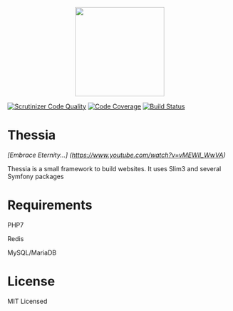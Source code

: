 <p align="center"><img src="http://i.imgur.com/EespvaE.png" data-canonical-src="http://i.imgur.com/EespvaE.png" width="200"/></p>

[![Scrutinizer Code Quality](https://scrutinizer-ci.com/g/new-eden/Thessia/badges/quality-score.png?b=master)](https://scrutinizer-ci.com/g/new-eden/Thessia/?branch=master)
[![Code Coverage](https://scrutinizer-ci.com/g/new-eden/Thessia/badges/coverage.png?b=master)](https://scrutinizer-ci.com/g/new-eden/Thessia/?branch=master)
[![Build Status](https://scrutinizer-ci.com/g/new-eden/Thessia/badges/build.png?b=master)](https://scrutinizer-ci.com/g/new-eden/Thessia/build-status/master)

# Thessia

_[Embrace Eternity...] (https://www.youtube.com/watch?v=vMEWIl_WwVA)_

Thessia is a small framework to build websites.
It uses Slim3 and several Symfony packages

# Requirements
PHP7

Redis

MySQL/MariaDB

# License

MIT Licensed
